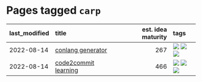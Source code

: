 # Pages tagged `carp`

|last_modified|title|est. idea maturity|tags
|:---|:---|---:|:---|
|2022-08-14|[conlang generator](../conlang_lm.md)|267|[![](https://img.shields.io/badge/tag-carp-1dc0d1)](../tags/carp.md) [![](https://img.shields.io/badge/tag-dataset-dc62b7)](../tags/dataset.md) [![](https://img.shields.io/badge/tag-experimental-fecb83)](../tags/experimental.md)|
|2022-08-14|[code2commit learning](../code2commit-learning.md)|466|[![](https://img.shields.io/badge/tag-carp-1dc0d1)](../tags/carp.md) [![](https://img.shields.io/badge/tag-experimental-fecb83)](../tags/experimental.md) [![](https://img.shields.io/badge/tag-foundation-95bed6)](../tags/foundation.md)|